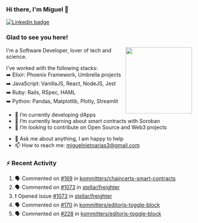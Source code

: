 ### Hi there, I'm Miguel 👋

<a href="https://linkedin.com/in/miguelnietoa/" target="_blank" rel="noopener noreferrer">
  <img src="https://img.shields.io/badge/-LinkedIn-0e76a8?style=flat-square&logo=Linkedin&logoColor=white" alt="Linkedin badge">
</a>
<!-- [![Website Badge](https://img.shields.io/badge/Website-3b5998?style=flat-square&logo=google-chrome&logoColor=white)](#notavailablenow#) 

<img src="https://i.imgur.com/tbrLrt5.gif" width=400 alt="Coding GIF" align="right"/>
-->


### Glad to see you here!
<a href="https://github.com/miguelnietoa"><img src="https://github-readme-stats-git-masterrstaa-rickstaa.vercel.app/api?username=miguelnietoa&show_icons=true&hide_border=true&count_private=true&include_all_commits=true&theme=tokyonight" height="180em" align="right"/></a>
I'm a Software Developer, lover of tech and science. 

I've worked with the following stacks:\
➡️ Elixir: Phoenix Framework, Umbrella projects\
➡️ JavaScript: VanillaJS, React, NodeJS, Jest\
➡️ Ruby: Rails, RSpec, HAML\
➡️ Python: Pandas, Matplotlib, Plotly, Streamlit

- 🔭 I’m currently developing dApps
- 🌱 I’m currently learning about smart contracts with Soroban
- 👯 I’m looking to contribute on Open Source and Web3 projects
<!-- 
- 😄 I just finished a Machine Learning course! 
- 🤔 I’m looking for help with ...
-->
- 💬 Ask me about anything, I am happy to help
- 📫 How to reach me: miguelnietoarias3@gmail.com


### ⚡ Recent Activity

<!--START_SECTION:activity-->
1. 🗣 Commented on [#169](https://github.com/kommitters/chaincerts-smart-contracts/pull/169#issuecomment-1904442618) in [kommitters/chaincerts-smart-contracts](https://github.com/kommitters/chaincerts-smart-contracts)
2. 🗣 Commented on [#1073](https://github.com/stellar/freighter/issues/1073#issuecomment-1874373506) in [stellar/freighter](https://github.com/stellar/freighter)
3. ❗ Opened issue [#1073](https://github.com/stellar/freighter/issues/1073) in [stellar/freighter](https://github.com/stellar/freighter)
4. 🗣 Commented on [#170](https://github.com/kommitters/editorjs-toggle-block/issues/170#issuecomment-1870400058) in [kommitters/editorjs-toggle-block](https://github.com/kommitters/editorjs-toggle-block)
5. 🗣 Commented on [#228](https://github.com/kommitters/editorjs-toggle-block/issues/228#issuecomment-1870396173) in [kommitters/editorjs-toggle-block](https://github.com/kommitters/editorjs-toggle-block)
<!--END_SECTION:activity-->
